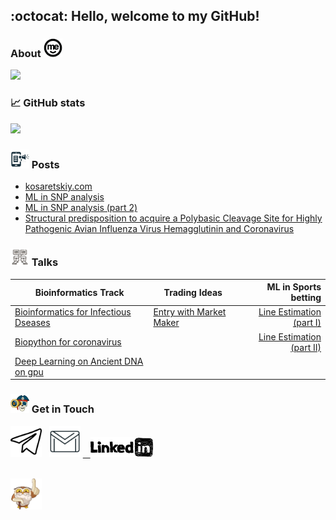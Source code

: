 ## :octocat: Hello, welcome to my GitHub! 

### About <img src="https://raw.githubusercontent.com/cappelchi/cappelchi/master/me_icon.png" width="30px"/>

<img src="https://raw.githubusercontent.com/cappelchi/cappelchi/master/cv_interactive.gif" width="800px">
  
### 📈 GitHub stats
<p><img src="https://github-readme-streak-stats.herokuapp.com?user=cappelchi&theme=dracula"/></p>

### <img src="https://raw.githubusercontent.com/cappelchi/cappelchi/master/posts_icon.gif" width="30px" height="30px"/> Posts
- [kosaretskiy.com](https://kosaretskiy.com)
- [ML in SNP analysis](https://youtu.be/urTLCscw63w)
- [ML in SNP analysis (part 2)](https://youtu.be/8pjzET-MaFw)
- [Structural predisposition to acquire a Polybasic Cleavage Site for Highly Pathogenic Avian Influenza Virus Hemagglutinin and Coronavirus](https://raw.githubusercontent.com/cappelchi/Bioinformatics-for-Infectious-Diseases/master/Structural%20predisposition%20to%20acquire%20%20a%20Polybasic%20Cleavage%20Site%20for%20Highly%20Pathogenic%20Avian%20Influenza%20Virus%20Hemagglutinin%20and%20Coronavirus.pdf)

### <img src="https://raw.githubusercontent.com/cappelchi/cappelchi/master/talks_icon.png" width="30px"/> Talks
Bioinformatics Track| Trading Ideas| ML in Sports betting      
------- | ---------------- | ----------:
[Bioinformatics for Infectious Dseases](https://github.com/cappelchi/Bioinformatics-for-Infectious-Diseases/blob/master/Pine_Bio_Infection_Dseases_presentation_part2.ipynb)  | [Entry with Market Maker](https://github.com/cappelchi/How-to-use-Python-in-Trading-for-entry-with-Market-Maker/blob/master/How_to_use_Python_in_Trading_for_entry_with_Market_Maker.ipynb) | [Line Estimation (part I)](https://www.kaggle.com/code/ilfiore/introduction)
[Biopython for coronavirus](https://github.com/cappelchi/Coronavirus/blob/master/Biopython_coronavirus_notebook_tutorial.ipynb)  |         | [Line Estimation (part II)](https://www.kaggle.com/code/ilfiore/sports-betting-line-estimation)
[Deep Learning on Ancient DNA on gpu](https://github.com/cappelchi/Ancient-DNA-with-GPU/blob/master/Deep_Learning_on_Ancient_DNA_on_gpu.ipynb)   |  |       


### <img src="https://raw.githubusercontent.com/cappelchi/cappelchi/main/eye_animated.gif" width="30px" height="30px"> Get in Touch</a>
<a href="https://t.me/cappelchi">
    <img src="https://raw.githubusercontent.com/cappelchi/cappelchi/master/telegram_icon.png" width="50px"/></a>
&nbsp;
<a href="mailto:cappelchi@gmail.com">
    <img src="https://raw.githubusercontent.com/cappelchi/cappelchi/master/email_envelope_gmail_letter_logo_icon.png" width="50px"/></a>
<a href="https://www.linkedin.com/in/mikhail-kosaretskiy-97241b28/">
&nbsp;&nbsp;
    <img src="https://raw.githubusercontent.com/cappelchi/cappelchi/master/small_linkedin_icon.png" width="100px"/></a>
<br></br>
<p><img src="https://raw.githubusercontent.com/cappelchi/cappelchi/master/one_for_me2.gif" width="50px" height="50px">
</a>

 
 
